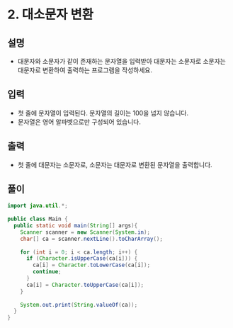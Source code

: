 # 2. 대소문자 변환

## 설명

* 대문자와 소문자가 같이 존재하는 문자열을 입력받아 대문자는 소문자로 소문자는 대문자로 변환하여 출력하는 프로그램을 작성하세요.

## 입력

* 첫 줄에 문자열이 입력된다. 문자열의 길이는 100을 넘지 않습니다.
* 문자열은 영어 알파벳으로만 구성되어 있습니다.

## 출력

* 첫 줄에 대문자는 소문자로, 소문자는 대문자로 변환된 문자열을 출력합니다.

## 풀이

```java
import java.util.*;
  
public class Main {
  public static void main(String[] args){
    Scanner scanner = new Scanner(System.in);
   	char[] ca = scanner.nextLine().toCharArray();
    
    for (int i = 0; i < ca.length; i++) {
      if (Character.isUpperCase(ca[i])) {
       	ca[i] = Character.toLowerCase(ca[i]);
        continue;
      }
      ca[i] = Character.toUpperCase(ca[i]);
    }
    
    System.out.print(String.valueOf(ca));
  }
}
```